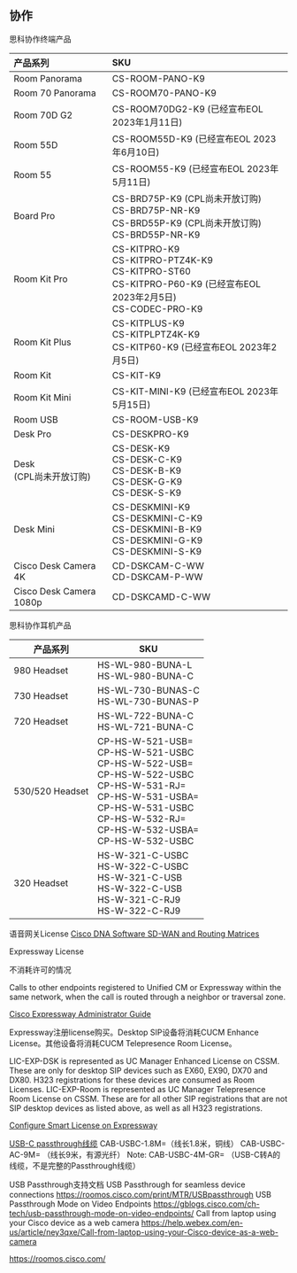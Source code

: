 ## 协作



思科协作终端产品

| 产品系列                   | SKU                                                          |
| :------------------------- | :----------------------------------------------------------- |
| Room Panorama              | CS-ROOM-PANO-K9                                              |
| Room 70 Panorama           | CS-ROOM70-PANO-K9                                            |
| Room 70D G2                | CS-ROOM70DG2-K9  (已经宣布EOL  2023年1月11日)                |
| Room 55D                   | CS-ROOM55D-K9  (已经宣布EOL  2023年6月10日)                  |
| Room 55                    | CS-ROOM55-K9  (已经宣布EOL  2023年5月11日)                   |
| Board Pro                  | CS-BRD75P-K9  (CPL尚未开放订购)<br/>CS-BRD75P-NR-K9<br/>CS-BRD55P-K9   (CPL尚未开放订购)<br/>CS-BRD55P-NR-K9 |
| Room Kit Pro               | CS-KITPRO-K9<br/>CS-KITPRO-PTZ4K-K9<br/>CS-KITPRO-ST60<br/>CS-KITPRO-P60-K9  (已经宣布EOL  2023年2月5日)<br/>CS-CODEC-PRO-K9 |
| Room Kit Plus              | CS-KITPLUS-K9<br/>CS-KITPLPTZ4K-K9<br/>CS-KITP60-K9 (已经宣布EOL  2023年2月5日) |
| Room Kit                   | CS-KIT-K9                                                    |
| Room Kit Mini              | CS-KIT-MINI-K9  (已经宣布EOL  2023年5月15日)                 |
| Room USB                   | CS-ROOM-USB-K9                                               |
| Desk Pro                   | CS-DESKPRO-K9                                                |
| Desk<br/>(CPL尚未开放订购) | CS-DESK-K9<br/>CS-DESK-C-K9 <br/>CS-DESK-B-K9<br/>CS-DESK-G-K9<br/>CS-DESK-S-K9 |
| Desk Mini                  | CS-DESKMINI-K9<br/>CS-DESKMINI-C-K9<br/>CS-DESKMINI-B-K9<br/>CS-DESKMINI-G-K9<br/>CS-DESKMINI-S-K9 |
| Cisco Desk Camera 4K       | CD-DSKCAM-C-WW<br/>CD-DSKCAM-P-WW                            |
| Cisco Desk Camera 1080p    | CD-DSKCAMD-C-WW                                              |



思科协作耳机产品

| 产品系列        | SKU                                                          |
| --------------- | ------------------------------------------------------------ |
| 980 Headset     | HS-WL-980-BUNA-L<br/>HS-WL-980-BUNA-C                        |
| 730 Headset     | HS-WL-730-BUNAS-C<br/>HS-WL-730-BUNAS-P                      |
| 720 Headset     | HS-WL-722-BUNA-C<br/>HS-WL-721-BUNA-C                        |
| 530/520 Headset | CP-HS-W-521-USB=<br/>CP-HS-W-521-USBC<br/>CP-HS-W-522-USB=<br/>CP-HS-W-522-USBC<br/>CP-HS-W-531-RJ=<br/>CP-HS-W-531-USBA=<br/>CP-HS-W-531-USBC<br/>CP-HS-W-532-RJ=<br/>CP-HS-W-532-USBA=<br/>CP-HS-W-532-USBC |
| 320 Headset     | HS-W-321-C-USBC<br/>HS-W-322-C-USBC<br/>HS-W-321-C-USB<br/>HS-W-322-C-USB<br/>HS-W-321-C-RJ9<br/>HS-W-322-C-RJ9 |



语音网关License [Cisco DNA Software SD-WAN and Routing Matrices](https://www.cisco.com/c/m/en_us/products/software/sd-wan-routing-matrix.html)

Expressway License 

不消耗许可的情况

Calls to other endpoints registered to Unified CM or Expressway within the same network, when the call is routed through a neighbor or traversal zone.

[Cisco Expressway Administrator Guide](https://www.cisco.com/c/en/us/td/docs/voice_ip_comm/expressway/admin_guide/X15-0/exwy_b_cisco-expressway-administrator-guide-x15/exwy_m_call-types-and-licensing.html)

Expressway注册license购买。Desktop SIP设备将消耗CUCM Enhance License。其他设备将消耗CUCM Telepresence Room License。

LIC-EXP-DSK is represented as UC Manager Enhanced License on CSSM. These are only for desktop SIP devices such as EX60, EX90, DX70 and DX80. H323 registrations for these devices are consumed as Room Licenses.
LIC-EXP-Room is represented as UC Manager Telepresence Room License on CSSM. These are for all other SIP registrations that are not SIP desktop devices as listed above, as well as all H323 registrations.

[Configure Smart License on Expressway](https://www.cisco.com/c/en/us/support/docs/unified-communications/expressway/215633-configuring-smart-licensing-on-cisco-exp.html)



[USB-C passthrough线缆](https://www.cisco.com/c/en/us/products/collateral/collaboration-endpoints/collaboration-peripherals/usb-c-cables-ds.pdf)
CAB-USBC-1.8M=（线长1.8米，铜线）
CAB-USBC-AC-9M= （线长9米，有源光纤）
Note: CAB-USBC-4M-GR=  （USB-C转A的线缆，不是完整的Passthrough线缆）



USB Passthrough支持文档
USB Passthrough for seamless device connections
https://roomos.cisco.com/print/MTR/USBpassthrough
USB Passthrough Mode on Video Endpoints
https://gblogs.cisco.com/ch-tech/usb-passthrough-mode-on-video-endpoints/
Call from laptop using your Cisco device as a web camera
https://help.webex.com/en-us/article/ney3qxe/Call-from-laptop-using-your-Cisco-device-as-a-web-camera



https://roomos.cisco.com/